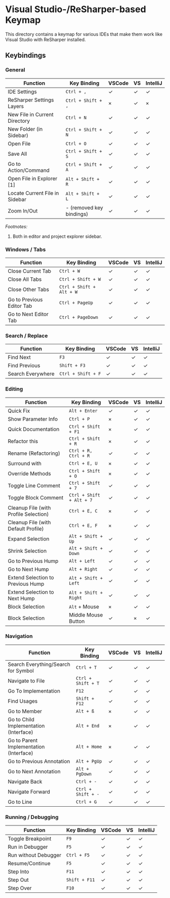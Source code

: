 ﻿# Visual Studio-/ReSharper-based Keymap

This directory contains a keymap for various IDEs that make them work like Visual Studio with ReSharper installed.

## Keybindings

### General

| Function                          | Key Binding               | VSCode | VS | IntelliJ
| --------------------------------- | ------------------------- | ------ | -- | --------
| IDE Settings                      | `Ctrl + ,`                | ✓ | ✓ | ✓
| ReSharper Settings Layers         | `Ctrl + Shift + ,`        | × | ✓ | ×
| New File in Current Directory     | `Ctrl + N`                | ✓ | ✓ | ✓
| New Folder (in Sidebar)           | `Ctrl + Shift + N`        | ✓ | ✓ | ✓
| Open File                         | `Ctrl + O`                | ✓ | ✓ | ✓
| Save All                          | `Ctrl + Shift + S`        | ✓ | ✓ | ✓
| Go to Action/Command              | `Ctrl + Shift + A`        | ✓ | ✓ | ✓
| Open File in Explorer [1]         | `Alt + Shift + R`         | ✓ | ✓ | ✓
| Locate Current File in Sidebar    | `Alt + Shift + L`         | ✓ | ✓ | ✓
| Zoom In/Out                       | - (removed key bindings)  | ✓ | ✓ | ✓

*Footnotes:*

1. Both in editor and project explorer sidebar.

### Windows / Tabs

| Function                  | Key Binding               | VSCode | VS | IntelliJ
| ------------------------- | ------------------------- | ------ | -- | --------
| Close Current Tab         | `Ctrl + W`                | ✓ | ✓ | ✓
| Close All Tabs            | `Ctrl + Shift + W`        | ✓ | ✓ | ✓
| Close Other Tabs          | `Ctrl + Shift + Alt + W`  | ✓ | ✓ | ✓
| Go to Previous Editor Tab | `Ctrl + PageUp`           | ✓ | ✓ | ✓
| Go to Next Editor Tab     | `Ctrl + PageDown`         | ✓ | ✓ | ✓

### Search / Replace

| Function          | Key Binding           | VSCode | VS | IntelliJ
| ----------------- | --------------------- | ------ | -- | --------
| Find Next         | `F3`                  | ✓ | ✓ | ✓
| Find Previous     | `Shift + F3`          | ✓ | ✓ | ✓
| Search Everywhere | `Ctrl + Shift + F`    | ✓ | ✓ | ✓

### Editing

| Function                                  | Key Binding               | VSCode | VS | IntelliJ
| ----------------------------------------- | ------------------------- | ------ | -- | --------
| Quick Fix                                 | `Alt + Enter`             | ✓ | ✓ | ✓
| Show Parameter Info                       | `Ctrl + P`                | × | ✓ | ✓
| Quick Documentation                       | `Ctrl + Shift + F1`       | × | ✓ | ✓
| Refactor this                             | `Ctrl + Shift + R`        | × | ✓ | ✓
| Rename (Refactoring)                      | `Ctrl + R, Ctrl + R`      | ✓ | ✓ | ✓
| Surround with                             | `Ctrl + E, U`             | × | ✓ | ✓
| Override Methods                          | `Ctrl + Shift + O`        | × | ✓ | ✓
| Toggle Line Comment                       | `Ctrl + Shift + 7`        | ✓ | ✓ | ✓
| Toggle Block Comment                      | `Ctrl + Shift + Alt + 7`  | ✓ | ✓ | ✓
| Cleanup File (with Profile Selection)     | `Ctrl + E, C`             | × | ✓ | ✓
| Cleanup File (with Default Profile)       | `Ctrl + E, F`             | × | ✓ | ✓
| Expand Selection                          | `Alt + Shift + Up`        | ✓ | ✓ | ✓
| Shrink Selection                          | `Alt + Shift + Down`      | ✓ | ✓ | ✓
| Go to Previous Hump                       | `Alt + Left`              | ✓ | ✓ | ✓
| Go to Next Hump                           | `Alt + Right`             | ✓ | ✓ | ✓
| Extend Selection to Previous Hump         | `Alt + Shift + Left`      | ✓ | ✓ | ✓
| Extend Selection to Next Hump             | `Alt + Shift + Right`     | ✓ | ✓ | ✓
| Block Selection                           | `Alt` + Mouse             | × | ✓ | ✓
| Block Selection                           | Middle Mouse Button       | ✓ | × | ✓

### Navigation

| Function                                  | Key Binding           | VSCode | VS | IntelliJ
| ----------------------------------------- | --------------------- | ------ | -- | --------
| Search Everything/Search for Symbol       | `Ctrl + T`            | ✓ | ✓ | ✓
| Navigate to File                          | `Ctrl + Shift + T`    | ✓ | ✓ | ✓
| Go To Implementation                      | `F12`                 | ✓ | ✓ | ✓
| Find Usages                               | `Shift + F12`         | ✓ | ✓ | ✓
| Go to Member                              | `Alt + ß`             | × | ✓ | ✓
| Go to Child Implementation (Interface)    | `Alt + End`           | × | ✓ | ✓
| Go to Parent Implementation (Interface)   | `Alt + Home`          | × | ✓ | ✓
| Go to Previous Annotation                 | `Alt + PgUp`          | ✓ | ✓ | ✓
| Go to Next Annotation                     | `Alt + PgDown`        | ✓ | ✓ | ✓
| Navigate Back                             | `Ctrl + -`            | ✓ | ✓ | ✓
| Navigate Forward                          | `Ctrl + Shift + -`    | ✓ | ✓ | ✓
| Go to Line                                | `Ctrl + G`            | ✓ | ✓ | ✓

### Running / Debugging

| Function              | Key Binding   | VSCode | VS | IntelliJ
| --------------------- | ------------- | ------ | -- | --------
| Toggle Breakpoint     | `F9`          | ✓ | ✓ | ✓
| Run in Debugger       | `F5`          | ✓ | ✓ | ✓
| Run without Debugger  | `Ctrl + F5`   | ✓ | ✓ | ✓
| Resume/Continue       | `F5`          | ✓ | ✓ | ✓
| Step Into             | `F11`         | ✓ | ✓ | ✓
| Step Out              | `Shift + F11` | ✓ | ✓ | ✓
| Step Over             | `F10`         | ✓ | ✓ | ✓
